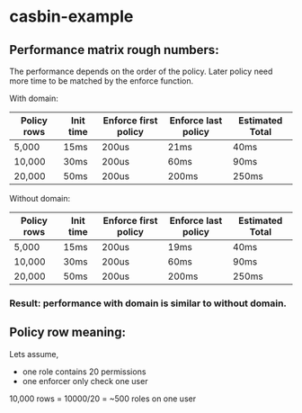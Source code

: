 # casbin-example

## Performance matrix rough numbers:

The performance depends on the order of the policy. Later policy need more time to be matched by the enforce function.

With domain:

|Policy rows|Init time|Enforce first policy|Enforce last policy|Estimated Total|
| -------- | ------- | -------- | ------- | ------- |
|5,000|15ms|200us|21ms|40ms|
|10,000|30ms|200us|60ms|90ms|
|20,000|50ms|200us|200ms|250ms|


Without domain:

|Policy rows|Init time|Enforce first policy|Enforce last policy|Estimated Total|
| -------- | ------- | -------- | ------- | ------- |
|5,000|15ms|200us|19ms|40ms|
|10,000|30ms|200us|60ms|90ms|
|20,000|50ms|200us|200ms|250ms|

### Result: performance with domain is similar to without domain.

## Policy row meaning:

Lets assume,
- one role contains 20 permissions
- one enforcer only check one user

10,000 rows = 10000/20 = ~500 roles on one user

